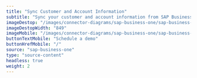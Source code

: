 ```yaml
---
title: "Sync Customer and Account Information"
subtitle: "Sync your customer and account information from SAP Business One to our B2B Trade Store."
imageDestop: "/images/connector-diagrams/sap-business-one/sap-business-2-desk.svg"
imageDestopWidth: "849"
imageMobile: "/images/connector-diagrams/sap-business-one/sap-business-2-mobile.svg"
buttonTextMobile: "Schedule a demo"
buttonHrefMobile: "/"
source: "sap-business-one"
type: "source-content"
headless: true
weight: 2
---
```

